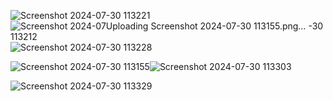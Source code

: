 
![Screenshot 2024-07-30 113221](https://github.com/user-attachments/assets/1300f4a4-1a9e-409c-ba8a-46bca25721c0)
![Screenshot 2024-07![Uploading Screenshot 2024-07-30 113155.png…]()
-30 113212](https://github.com/user-attachments/assets/136b31f3-f3c9-4b31-a2de-3737d5109561)
![Screenshot 2024-07-30 113228](https://github.com/user-attachments/assets/8be09761-a8d1-4a0f-a365-425ddb4e688e)

![Screenshot 2024-07-30 113155](https://github.com/user-attachments/assets/b7dd2f12-291d-4645-9533-7cc5298ef6fe)![Screenshot 2024-07-30 113303](https://github.com/user-attachments/assets/bd0cfefd-8aad-4b66-a516-58a899f86d3a)

![Screenshot 2024-07-30 113329](https://github.com/user-attachments/assets/c859c344-80fb-4222-8b06-f9225275189b)
